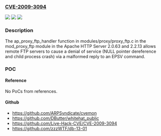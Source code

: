 ### [CVE-2009-3094](https://cve.mitre.org/cgi-bin/cvename.cgi?name=CVE-2009-3094)
![](https://img.shields.io/static/v1?label=Product&message=n%2Fa&color=blue)
![](https://img.shields.io/static/v1?label=Version&message=n%2Fa&color=blue)
![](https://img.shields.io/static/v1?label=Vulnerability&message=n%2Fa&color=brighgreen)

### Description

The ap_proxy_ftp_handler function in modules/proxy/proxy_ftp.c in the mod_proxy_ftp module in the Apache HTTP Server 2.0.63 and 2.2.13 allows remote FTP servers to cause a denial of service (NULL pointer dereference and child process crash) via a malformed reply to an EPSV command.

### POC

#### Reference
No PoCs from references.

#### Github
- https://github.com/ARPSyndicate/cvemon
- https://github.com/DButter/whitehat_public
- https://github.com/Live-Hack-CVE/CVE-2009-3094
- https://github.com/zzzWTF/db-13-01


